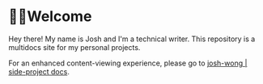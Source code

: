 # 👋🏼Welcome
Hey there! My name is Josh and I'm a technical writer. This repository is a multidocs site for my personal projects.

For an enhanced content-viewing experience, please go to [josh-wong | side-project docs](https://josh-wong.github.io/).
